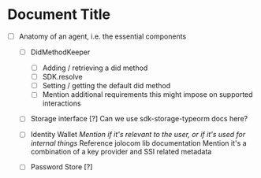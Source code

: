 # Document Title

- [ ] Anatomy of an agent, i.e. the essential components
  - [ ] DidMethodKeeper
    - [ ] Adding / retrieving a did method
    - [ ] SDK.resolve
    - [ ] Setting / getting the default did method
    - [ ] Mention additional requirements this might impose on supported interactions
  - [ ] Storage interface
    [?] Can we use sdk-storage-typeorm docs here?
  - [ ] Identity Wallet
    *Mention if it's relevant to the user, or if it's used for internal things*
    Reference jolocom lib documentation
    Mention it's a combination of a key provider and SSI related metadata
  - [ ] Password Store
    [?]

